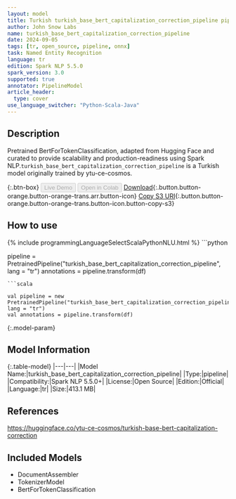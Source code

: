 ```yaml
---
layout: model
title: Turkish turkish_base_bert_capitalization_correction_pipeline pipeline BertForTokenClassification from ytu-ce-cosmos
author: John Snow Labs
name: turkish_base_bert_capitalization_correction_pipeline
date: 2024-09-05
tags: [tr, open_source, pipeline, onnx]
task: Named Entity Recognition
language: tr
edition: Spark NLP 5.5.0
spark_version: 3.0
supported: true
annotator: PipelineModel
article_header:
  type: cover
use_language_switcher: "Python-Scala-Java"
---
```


## Description

Pretrained BertForTokenClassification, adapted from Hugging Face and curated to provide scalability and production-readiness using Spark NLP.`turkish_base_bert_capitalization_correction_pipeline` is a Turkish model originally trained by ytu-ce-cosmos.

{:.btn-box}
<button class="button button-orange" disabled>Live Demo</button>
<button class="button button-orange" disabled>Open in Colab</button>
[Download](https://s3.amazonaws.com/auxdata.johnsnowlabs.com/public/models/turkish_base_bert_capitalization_correction_pipeline_tr_5.5.0_3.0_1725539291138.zip){:.button.button-orange.button-orange-trans.arr.button-icon}
[Copy S3 URI](s3://auxdata.johnsnowlabs.com/public/models/turkish_base_bert_capitalization_correction_pipeline_tr_5.5.0_3.0_1725539291138.zip){:.button.button-orange.button-orange-trans.button-icon.button-copy-s3}

## How to use



<div class="tabs-box" markdown="1">
{% include programmingLanguageSelectScalaPythonNLU.html %}
```python

pipeline = PretrainedPipeline("turkish_base_bert_capitalization_correction_pipeline", lang = "tr")
annotations =  pipeline.transform(df)   

```
```scala

val pipeline = new PretrainedPipeline("turkish_base_bert_capitalization_correction_pipeline", lang = "tr")
val annotations = pipeline.transform(df)

```
</div>

{:.model-param}
## Model Information

{:.table-model}
|---|---|
|Model Name:|turkish_base_bert_capitalization_correction_pipeline|
|Type:|pipeline|
|Compatibility:|Spark NLP 5.5.0+|
|License:|Open Source|
|Edition:|Official|
|Language:|tr|
|Size:|413.1 MB|

## References

https://huggingface.co/ytu-ce-cosmos/turkish-base-bert-capitalization-correction

## Included Models

- DocumentAssembler
- TokenizerModel
- BertForTokenClassification